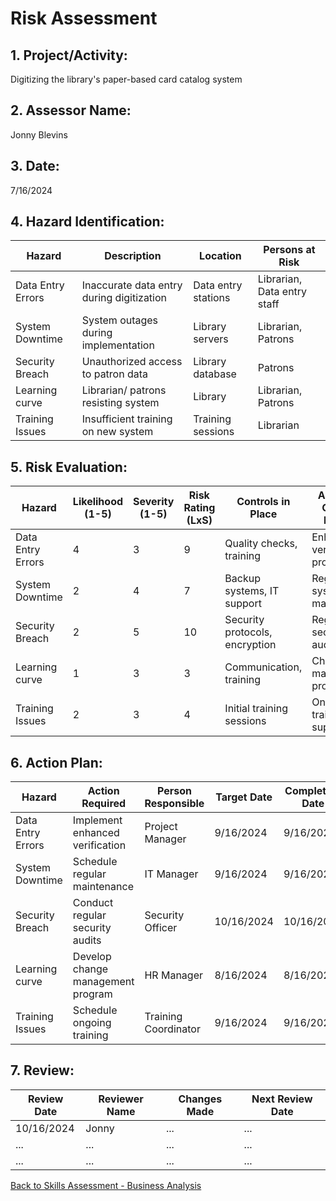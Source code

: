# Risk Assessment

## 1. Project/Activity:
Digitizing the library's paper-based card catalog system

## 2. Assessor Name:
Jonny Blevins

## 3. Date:
7/16/2024

## 4. Hazard Identification:

| Hazard               | Description                            | Location            | Persons at Risk       |
|----------------------|----------------------------------------|---------------------|-----------------------|
| Data Entry Errors    | Inaccurate data entry during digitization | Data entry stations | Librarian, Data entry staff |
| System Downtime      | System outages during implementation   | Library servers     | Librarian, Patrons   |
| Security Breach      | Unauthorized access to patron data     | Library database    | Patrons              |
| Learning curve       | Librarian/ patrons resisting  system   | Library             | Librarian, Patrons   |
| Training Issues      | Insufficient training on new system    | Training sessions   | Librarian            |

## 5. Risk Evaluation:

| Hazard               | Likelihood (1-5) | Severity (1-5) | Risk Rating (LxS) | Controls in Place       | Additional Controls Needed   |
|----------------------|------------------|----------------|-------------------|-------------------------|------------------------------|
| Data Entry Errors    | 4                | 3              | 9                 | Quality checks, training | Enhanced verification processes |
| System Downtime      | 2                | 4              | 7                 | Backup systems, IT support | Regular system maintenance     |
| Security Breach      | 2                | 5              | 10                | Security protocols, encryption | Regular security audits       |
| Learning curve       | 1                | 3              | 3                 | Communication, training  | Change management programs    |
| Training Issues      | 2                | 3              | 4                 | Initial training sessions | Ongoing training and support  |

## 6. Action Plan:

| Hazard               | Action Required                   | Person Responsible  | Target Date   | Completion Date |
|----------------------|-----------------------------------|---------------------|---------------|-----------------|
| Data Entry Errors    | Implement enhanced verification   | Project Manager     | 9/16/2024     | 9/16/2024       |
| System Downtime      | Schedule regular maintenance      | IT Manager          | 9/16/2024     | 9/16/2024       |
| Security Breach      | Conduct regular security audits   | Security Officer    | 10/16/2024    | 10/16/2024      |
| Learning curve       | Develop change management program | HR Manager          | 8/16/2024     | 8/16/2024       |
| Training Issues      | Schedule ongoing training         | Training Coordinator| 9/16/2024     | 9/16/2024       |

## 7. Review:

| Review Date | Reviewer Name | Changes Made    | Next Review Date    |
|-------------|---------------|-----------------|---------------------|
| 10/16/2024  | Jonny         | ...             | ...                 |
| ...         | ...           | ...             | ...                 |
| ...         | ...           | ...             | ...                 |



[Back to Skills Assessment - Business Analysis](https://github.com/jonnyblevins/TWCSkillsAssessment/blob/main/README.md)
